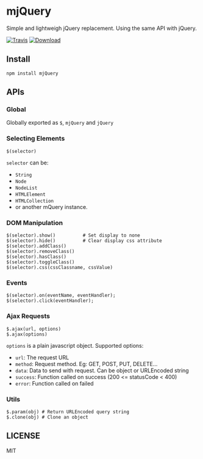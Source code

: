 mjQuery
======
Simple and lightweigh jQuery replacement. Using the same API with jQuery.

[![Travis](https://img.shields.io/travis/hoalongntc/mjquery.svg?style=flat-square)](https://travis-ci.org/hoalongntc/mjquery)
[![Download](https://img.shields.io/npm/dt/mjquery.svg?style=flat-square)](https://www.npmjs.com/package/mjquery)

## Install
```
npm install mjQuery
```

## APIs

### Global
Globally exported as `$`, `mjQuery` and `jQuery`

### Selecting Elements
```
$(selector)
```
`selector` can be:
+ `String`
+ `Node`
+ `NodeList`
+ `HTMLElement`
+ `HTMLCollection`
+ or another mQuery instance.

### DOM Manipulation
```
$(selector).show()          # Set display to none
$(selector).hide()          # Clear display css attribute
$(selector).addClass()
$(selector).removeClass()
$(selector).hasClass()
$(selector).toggleClass()
$(selector).css(cssClassname, cssValue)
```

### Events
```
$(selector).on(eventName, eventHandler);
$(selector).click(eventHandler);
```

### Ajax Requests
```
$.ajax(url, options)
$.ajax(options)
```

`options` is a plain javascript object. Supported options:
+ `url`: The request URL
+ `method`: Request method. Eg: GET, POST, PUT, DELETE...
+ `data`: Data to send with request. Can be object or URLEncoded string
+ `success`: Function called on success (200 <= statusCode < 400)
+ `error`: Function called on failed

### Utils
```
$.param(obj) # Return URLEncoded query string
$.clone(obj) # Clone an object
```

## LICENSE
MIT